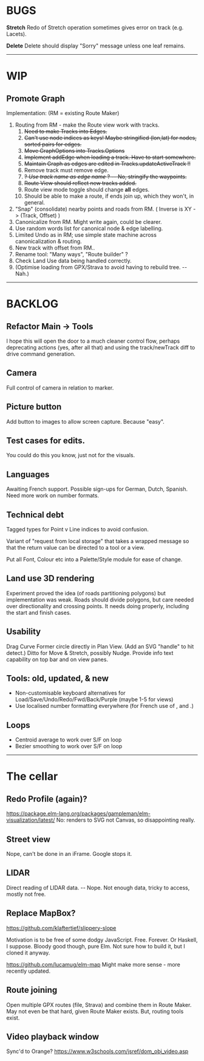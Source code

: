 
# BUGS

**Stretch** Redo of Stretch operation sometimes gives error on track (e.g. Lacets).

**Delete** Delete should display "Sorry" message unless one leaf remains.

--- 

# WIP

## Promote Graph

Implementation: (RM = existing Route Maker)

1. Routing from RM - make the Route view work with tracks.
   1. ~~Need to make Tracks into Edges.~~
   2. ~~Can't use node indices as keys! Maybe stringified (lon,lat) for nodes, sorted pairs for edges.~~
   3. ~~Move GraphOptions into Tracks.Options~~
   4. ~~Implement addEdge when loading a track. Have to start somewhere.~~
   5. ~~Maintain Graph as edges are edited in Tracks.updateActiveTrack !!~~
   6. Remove track must remove edge.
   7. ~~? _Use track name as edge name_ ? -- No, stringify the waypoints.~~
   8. ~~Route View should reflect new tracks added.~~
   10. Route view mode toggle should change **all** edges.
   11. Should be able to make a route, if ends join up, which they won't, in general.
2. "Snap" (consolidate) nearby points and roads from RM. ( Inverse is XY -> (Track, Offset) )
4. Canonicalize from RM. Might write again, could be clearer.
5. Use random words list for canonical node & edge labelling. 
3. Limited Undo as in RM; use simple state machine across canonicalization & routing.
6. New track with offset from RM..
7. Rename tool: "Many ways", "Route builder" ?
8. Check Land Use data being handled correctly.
9. (Optimise loading from GPX/Strava to avoid having to rebuild tree. -- Nah.)

---

# BACKLOG

## Refactor Main -> Tools

I hope this will open the door to a much cleaner control flow, perhaps deprecating
actions (yes, after all that) and using the track/newTrack diff to drive command generation.

## Camera

Full control of camera in relation to marker.

## Picture button

Add button to images to allow screen capture. Because "easy".

## Test cases for edits.

You could do this you know, just not for the visuals.

## Languages

Awaiting French support.
Possible sign-ups for German, Dutch, Spanish.
Need more work on number formats.

## Technical debt

Tagged types for Point v Line indices to avoid confusion.

Variant of "request from local storage" that takes a wrapped message so that the return value
can be directed to a tool or a view.

Put all Font, Colour etc into a Palette/Style module for ease of change.

## Land use 3D rendering

Experiment proved the idea (of roads partitioning polygons) but implementation was weak.
Roads should divide polygons, but care needed over directionality and crossing points.
It needs doing properly, including the start and finish cases.

## Usability

Drag Curve Former circle directly in Plan View. (Add an SVG "handle" to hit detect.)
Ditto for Move & Stretch, possibly Nudge.
Provide info text capability on top bar and on view panes.

## Tools: old, updated, & new

- Non-customisable keyboard alternatives for Load/Save/Undo/Redo/Fwd/Back/Purple (maybe 1-5 for views)
- Use localised number formatting everywhere (for French use of , and .)

## Loops

- Centroid average to work over S/F on loop
- Bezier smoothing to work over S/F on loop

---

# The cellar

## Redo Profile (again)?

https://package.elm-lang.org/packages/gampleman/elm-visualization/latest/
No: renders to SVG not Canvas, so disappointing really.

## Street view

Nope, can't be done in an iFrame. Google stops it.

## LIDAR

Direct reading of LIDAR data.
-- Nope. Not enough data, tricky to access, mostly not free.

## Replace MapBox?

https://github.com/klaftertief/slippery-slope

Motivation is to be free of some dodgy JavaScript.
Free. Forever.
Or Haskell, I suppose.
Bloody good though, pure Elm.
Not sure how to build it, but I cloned it anyway.

https://github.com/lucamug/elm-map
Might make more sense - more recently updated.

## Route joining

Open multiple GPX routes (file, Strava) and combine them in Route Maker.
May not even be that hard, given Route Maker exists.
But, routing tools exist.

## Video playback window

Sync'd to Orange?
https://www.w3schools.com/jsref/dom_obj_video.asp


